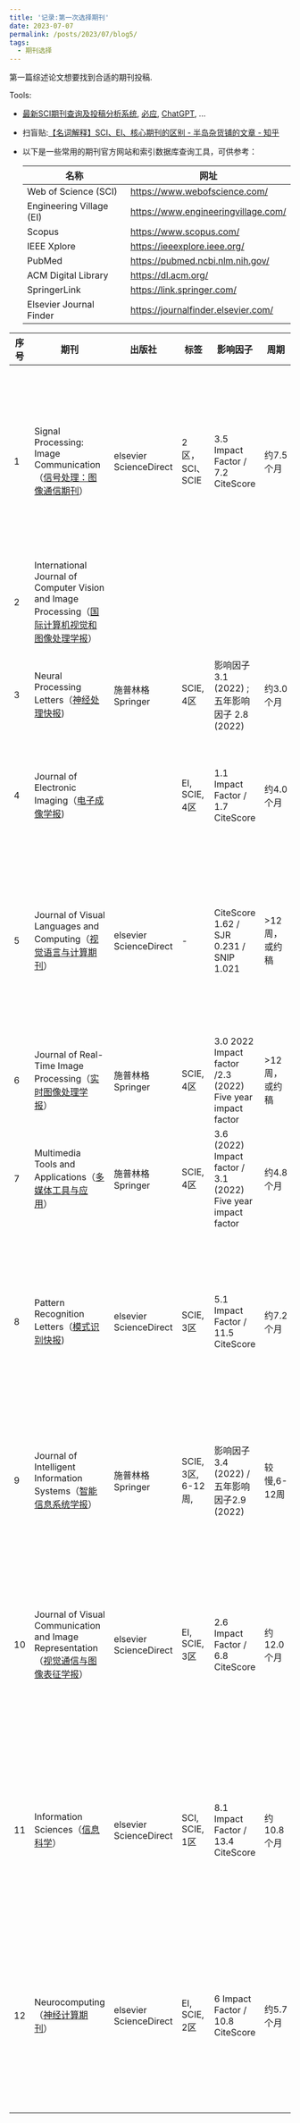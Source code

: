 ```yaml
---
title: '记录:第一次选择期刊'
date: 2023-07-07
permalink: /posts/2023/07/blog5/
tags:
  - 期刊选择
---
```

第一篇综述论文想要找到合适的期刊投稿.

Tools:
* [最新SCI期刊查询及投稿分析系统](http://www.letpub.com.cn/index.php?page=journalapp&fieldtag=&firstletter=E), [必应](www.bing.com), [ChatGPT](https://chat.openai.com/), ...

* 扫盲贴:[【名词解释】SCI、EI、核心期刊的区别 - 半岛杂货铺的文章 - 知乎](https://zhuanlan.zhihu.com/p/57932081)

* 以下是一些常用的期刊官方网站和索引数据库查询工具，可供参考：<br />
  
    | 名称                     | 网址                                |
    | ------------------------ | ----------------------------------- |
    | Web of Science (SCI)     | https://www.webofscience.com/       |
    | Engineering Village (EI) | https://www.engineeringvillage.com/ |
    | Scopus                   | https://www.scopus.com/             |
    | IEEE Xplore              | https://ieeexplore.ieee.org/        |
    | PubMed                   | https://pubmed.ncbi.nlm.nih.gov/    |
    | ACM Digital Library      | https://dl.acm.org/                 |
    | SpringerLink             | https://link.springer.com/          |
    | Elsevier Journal Finder  | https://journalfinder.elsevier.com/ |

| 序号 | 期刊                                                         | 出版社                      | 标签               | 影响因子                                                     | 周期           | 备注                                                         | 案例1                                                        |
| ---- | ------------------------------------------------------------ | --------------------------- | ------------------ | ------------------------------------------------------------ | -------------- | ------------------------------------------------------------ | ------------------------------------------------------------ |
| 1    | Signal Processing: Image Communication（[信号处理：图像通信期刊](https://www.sciencedirect.com/journal/signal-processing-image-communication)） | elsevier<br />ScienceDirect | 2区，SCI、SCIE     | 3.5 Impact Factor / 7.2 CiteScore                            | 约7.5个月      | 该期刊专注于图像处理和通信方面的研究，包括卷积神经网络和注意力机制 | Received 24 April 2020, Revised 29 October 2020, Accepted 6 January 2021, Available online 13 January 2021, Version of Record 18 January 2021. [source](https://www.sciencedirect.com/science/article/pii/S0923596521000047) |
| 2    | International Journal of Computer Vision and Image Processing（[国际计算机视觉和图像处理学报](https://www.igi-global.com/journal/international-journal-computer-vision-image/1181#indices)） |                             |                    |                                                              |                | LetPub查不到                                                 |                                                              |
| 3    | Neural Processing Letters（[神经处理快报](https://www.springer.com/journal/11063/)) | 施普林格Springer            | SCIE, 4区          | 影响因子3.1 (2022) ; 五年影响因子 2.8 (2022)                 | 约3.0个月      | 该期刊涵盖了神经网络、图像处理和模式识别等主题，适合注意力机制和动态卷积的综述。 | Accepted 10 June 2023 Published 01 July 2023                 |
| 4    | Journal of Electronic Imaging（[电子成像学报](https://www.spiedigitallibrary.org/journals/journal-of-electronic-imaging/scope-and-details#navBarAnchor)) |                             | EI, SCIE, 4区      | 1.1 Impact Factor / 1.7 CiteScore                            | 约4.0个月      | 该期刊涵盖了图像处理、计算机视觉和图像通信等领域的研究       | Received: 2 April 2021; Accepted: 3 September 2021; Published: 20 September 2021[source](https://www.spiedigitallibrary.org/journals/journal-of-electronic-imaging/volume-30/issue-5/050901/Review-of-white-box-methods-for-explanations-of-convolutional-neural/10.1117/1.JEI.30.5.050901.full?tab=ArticleLink) |
| 5    | Journal of Visual Languages and Computing（[视觉语言与计算期刊](https://www.sciencedirect.com/journal/journal-of-visual-languages-and-computing)） | elsevier<br />ScienceDirect | -                  | CiteScore 1.62 / SJR 0.231	/ SNIP 1.021                   | \>12周，或约稿 | 该期刊关注图形与图像处理、计算机视觉和图形语言等领域的研究。 | ~~(相关领域的论文少)~~<br />Received 22 August 2017, Accepted 2 October 2017, Available online 12 October 2017, Version of Record 9 April 2018.[source](https://www.sciencedirect.com/science/article/abs/pii/S1045926X17301805) |
| 6    | Journal of Real-Time Image Processing（[实时图像处理学报](https://www.springer.com/journal/11554/?utm_medium=display&utm_source=letpub&utm_content=text_link&utm_term=null&utm_campaign=MPSR_11554_AWA1_CN_CNPL_letpb_mp)） | 施普林格Springer            | SCIE, 4区          | 3.0 2022 Impact factor /2.3 (2022) Five year impact factor   | \>12周，或约稿 | 该期刊关注实时图像处理、计算机视觉和模式识别等领域的研究。   | Received12 January 2023 Accepted17 May 2023 Published26 May 2023 [source](https://link.springer.com/article/10.1007/s11554-023-01322-7) |
| 7    | Multimedia Tools and Applications（[多媒体工具与应用](https://www.springer.com/journal/11042/?utm_medium=display&utm_source=letpub&utm_content=text_link&utm_term=null&utm_campaign=MPSR_11042_AWA1_CN_CNPL_letpb_mp)） | 施普林格Springer            | SCIE, 4区          | 3.6 (2022) Impact factor / 3.1 (2022) Five year impact factor | 约4.8个月      | 该期刊涵盖了多媒体技术、图像处理和计算机视觉等领域的研究。   | Received07 December 2022 Revised18 April 2023 Accepted22 May 2023[source](https://link.springer.com/article/10.1007/s11042-023-15913-w#article-info) |
| 8    | Pattern Recognition Letters（[模式识别快报](https://www.sciencedirect.com/journal/pattern-recognition-letters)) | elsevier<br />ScienceDirect | SCIE, 3区          | 5.1 Impact Factor / 11.5 CiteScore                           | 约7.2个月      | 该期刊专注于模式识别、计算机视觉和人工智能方面的研究，适合注意力机制和动态卷积的综述。 | Received 25 July 2022, Revised 23 January 2023, Accepted 13 February 2023, Available online 15 February 2023, Version of Record 26 February 2023.[source](https://www.sciencedirect.com/science/article/abs/pii/S0167865523000430) |
| 9    | Journal of Intelligent Information Systems（[智能信息系统学报](https://www.springer.com/journal/10844/how-to-publish-with-us?https://springer.public.springernature.app/link/publish-a-book&gclid=Cj0KCQjw756lBhDMARIsAEI0AgnYO0IPuX6-d_5DJpJJcoC3v99lMVzvfOeJPQCjR4lgPXsj4b8U4ncaAriIEALw_wcB)） | 施普林格Springer            | SCIE, 3区, 6-12周, | 影响因子3.4 (2022) / 五年影响因子2.9 (2022)                  | 较慢,6-12周    | 参加OA的话, APC:2190.00 英镑/3090.00 美元/2490.00 欧元 <br />有不OA的选择,选择传统出版 | Received26 February 2023 Revised08 May 2023 Accepted09 May 2023 Published04 July 2023[source](https://link.springer.com/article/10.1007/s10844-023-00797-x#article-info) |
| 10   | Journal of Visual Communication and Image Representation（[视觉通信与图像表征学报](https://www.sciencedirect.com/journal/journal-of-visual-communication-and-image-representation)） | elsevier<br />ScienceDirect | EI, SCIE, 3区      | 2.6 Impact Factor / 6.8 CiteScore                            | 约12.0个月     | 该期刊关注图像处理和表征。                                   | Received 23 June 2022, Revised 10 November 2022, Accepted 19 November 2022, Available online 24 November 2022, Version of Record 5 December 2022.[source](https://www.sciencedirect.com/science/article/pii/S1047320322002280) |
| 11   | Information Sciences（[信息科学](https://www.sciencedirect.com/journal/information-sciences)） | elsevier<br />ScienceDirect | SCI, SCIE, 1区     | 8.1 Impact Factor / 13.4 CiteScore                           | 约10.8个月     | 影响因子较低，涵盖了计算机科学、信息学和智能系统等领域，适合注意力机制和动态卷积的综述。 | (没有卷积的综述论文)Received 15 August 2013, Revised 28 November 2014, Accepted 4 December 2014, Available online 24 December 2014.[source](https://www.sciencedirect.com/science/article/abs/pii/S0020025514011542) |
| 12   | Neurocomputing（[神经计算期刊](https://www.sciencedirect.com/journal/neurocomputing)） | elsevier<br />ScienceDirect | EI, SCIE, 2区      | 6 Impact Factor / 10.8 CiteScore                             | 约5.7个月      | 该期刊涵盖了神经网络、机器学习和模式识别等主题，适合注意力机制和卷积网络的综述。 | Received 31 August 2020, Revised 28 January 2021, Accepted 3 March 2021, Available online 18 June 2021, Version of Record 24 September 2021. [source](https://www.sciencedirect.com/science/article/abs/pii/S0925231221009632) |

